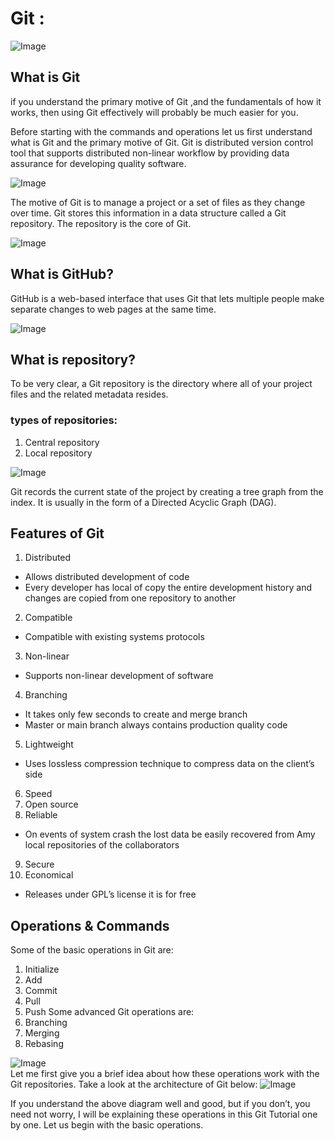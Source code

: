 # Git :
![Image](https://drive.google.com/file/d/1W1E3V2N7qol53SgyAZH1SPqNGWQV47dQ/view?usp=sharing)	

## What is Git
if you understand the primary motive of Git ,and the fundamentals of how it works, then using Git effectively will probably be much easier for you.

Before starting with the commands and operations let us first understand what is Git and the primary motive of Git.
Git is distributed version control tool that supports  distributed non-linear workflow by providing  data assurance for developing quality software.

![Image](https://drive.google.com/file/d/1v2_HZtNO-akv8hCjyGI-Kps6NWgno3ED/view?usp=sharing)	

The motive of Git is to manage a project or a set of files as they change over time. Git stores this information in a data structure called a Git repository. The repository is the core of Git.

![Image](https://drive.google.com/file/d/1ToXaTjWtehJa89_RnhFEfPsGXN76-JGy/view?usp=sharing)	

## What is GitHub?
GitHub is a web-based interface that uses Git that lets multiple people make separate changes to web pages at the same time.
	
![Image](https://drive.google.com/file/d/1fodDm-Uh2Ofqxv6kI0BJuIuI7kQRWElR/view?usp=sharing)	

## What is repository?
To be very clear, a Git repository is the directory where all of your project files and the related metadata resides.
### types of repositories:
1. Central repository
2. Local repository 

![Image](https://drive.google.com/file/d/1kuKq_GqbK_Dri7xmtCs2jC52gN4iZiem/view?usp=sharing)	

Git records the current state of the project by creating a tree graph from the index. It is usually in the form of a Directed Acyclic Graph (DAG).

## Features of Git
1. Distributed
*  Allows distributed development of code 
* Every developer has local of copy the entire development history and changes are copied from one repository to another
2. Compatible
* Compatible with existing  systems protocols
3. Non-linear
* Supports non-linear development of software
4. Branching
* It takes only few seconds to create and merge branch
* Master or main branch always contains production quality code 
5. Lightweight
* Uses lossless compression technique to compress data on the client’s side
6. Speed
7. Open source
8. Reliable
* On events of system crash the lost data be easily recovered from Amy local repositories of the collaborators
9. Secure
10. Economical
* Releases under GPL’s license it is for free

## Operations & Commands
Some of the basic operations in Git are:
1. Initialize
2. Add
3. Commit
4. Pull
5. Push
Some advanced Git operations are:
1. Branching
2. Merging
3. Rebasing

![Image](https://drive.google.com/file/d/1fodDm-Uh2Ofqxv6kI0BJuIuI7kQRWElR/view?usp=sharing)	
Let me first give you a brief idea about how these operations work with the Git repositories. Take a look at the architecture of Git below:
![Image](https://drive.google.com/file/d/17Qd1rXczmDJnoLuz60bBEJO9dnb8B_Nu/view?usp=sharing)	

If you understand the above diagram well and good, but if you don’t, you need not worry, I will be explaining these operations in this Git Tutorial one by one. Let us begin with the basic operations.
